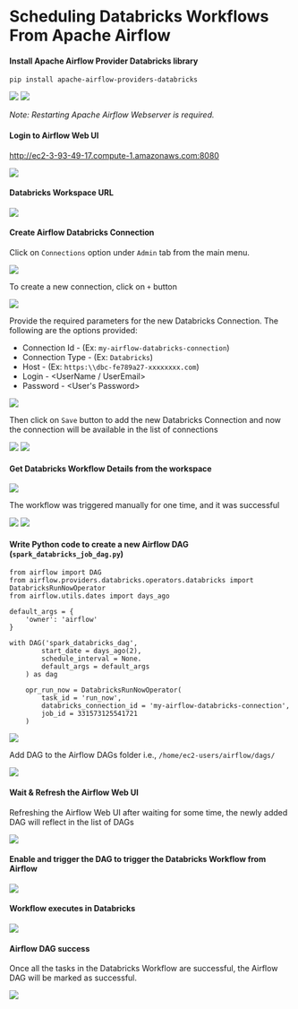# Scheduling Databricks Workflows From Apache Airflow

#### Install Apache Airflow Provider Databricks library

```
pip install apache-airflow-providers-databricks
```

<img src="../Screenshots/Airflow/7InstallDatabricksProviderAirflowPackages1.png">

<img src="../Screenshots/Airflow/7InstallDatabricksProviderAirflowPackages2.png">

*Note: Restarting Apache Airflow Webserver is required.*

#### Login to Airflow Web UI

http://ec2-3-93-49-17.compute-1.amazonaws.com:8080

<img src="../Screenshots/Airflow/14AirflowWebUILogin.png">

#### Databricks Workspace URL

<img src="../Screenshots/Airflow/15DatabricksConnectionHost.png">

#### Create Airflow Databricks Connection

Click on `Connections` option under `Admin` tab from the main menu.

<img src="../Screenshots/Airflow/16AirflowConnections.png">

To create a new connection, click on `+` button

<img src="../Screenshots/Airflow/17AirflowAddNewConnection.png">

Provide the required parameters for the new Databricks Connection. The following are the options provided:

* Connection Id - (Ex: `my-airflow-databricks-connection`)
* Connection Type - (Ex: `Databricks`)
* Host - (Ex: `https:\\dbc-fe789a27-xxxxxxxx.com`)
* Login - <UserName / UserEmail>
* Password - <User's Password>

<img src="../Screenshots/Airflow/18AirflowAddDatabricksConnection.png">

Then click on `Save` button to add the new Databricks Connection and now the connection will be available in the list of connections

<img src="../Screenshots/Airflow/19AddedConnectionAcknowledgement1.png">

<img src="../Screenshots/Airflow/19AddedConnectionAcknowledgement2.png">

#### Get Databricks Workflow Details from the workspace

<img src="../Screenshots/Airflow/20WorkflowDetails.png">

The workflow was triggered manually for one time, and it was successful

<img src="../Screenshots/Airflow/20WorkflowManualRun1.png">

<img src="../Screenshots/Airflow/20WorkflowManualRun2.png">

#### Write Python code to create a new Airflow DAG (`spark_databricks_job_dag.py`)

```
from airflow import DAG
from airflow.providers.databricks.operators.databricks import DatabricksRunNowOperator
from airflow.utils.dates import days_ago

default_args = {
    'owner': 'airflow'
}

with DAG('spark_databricks_dag',
        start_date = days_ago(2),
        schedule_interval = None.
        default_args = default_args
    ) as dag
    
    opr_run_now = DatabricksRunNowOperator(
        task_id = 'run_now',
        databricks_connection_id = 'my-airflow-databricks-connection',
        job_id = 331573125541721
    )
```

<img src="../Screenshots/Airflow/21AirflowDatabricksDAG.png">

Add DAG to the Airflow DAGs folder i.e., `/home/ec2-users/airflow/dags/`

<img src="../Screenshots/Airflow/22CreateAirflowSparkDatabricksDAG.png">

#### Wait & Refresh the Airflow Web UI

Refreshing the Airflow Web UI after waiting for some time, the newly added DAG will reflect in the list of DAGs

<img src="../Screenshots/Airflow/23DAGInAirflowUI.png">

#### Enable and trigger the DAG to trigger the Databricks Workflow from Airflow

<img src="../Screenshots/Airflow/24RunDAG.png">

#### Workflow executes in Databricks

<img src="../Screenshots/Airflow/25DBWorkflowFromDAG.png">

#### Airflow DAG success

Once all the tasks in the Databricks Workflow are successful, the Airflow DAG will be marked as successful.

<img src="../Screenshots/Airflow/26DAGSuccess.png">